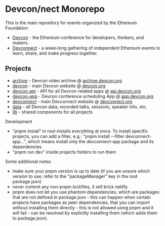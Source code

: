 # Devcon/nect Monorepo

This is the main repository for events organized by the Ethereum Foundation

- [Devcon](https://devcon.org/) - the Ethereum conference for developers, thinkers, and makers.
- [Devconnect](https://devconnect.org/) - a week-long gathering of independent Ethereum events to learn, share, and make progress together.

## Projects

- [archive](/archive/README.md) - Devcon video archive @ [archive.devcon.org](https://archive.devcon.org/)
- [devcon](/devcon/README.md) - main Devcon website @ [devcon.org](https://devcon.org/)
- [devcon-api](/devcon-api/README.md) - API for all Devcon-related apps @ [api.devcon.org](https://api.devcon.org/)
- [devcon-app](/devcon-app/README.md) - Devcon conference scheduling App @ [app.devcon.org](https://app.devcon.org/)
- [devconnect](/devconnect/README.md) - main Devconnect website @ [devconnect.org](https://devconnect.org/)
- [data](/devcon-api/data) - all Devcon data, recorded talks, sessions, speaker info, etc.
- [lib](/lib/README.md) - shared components for all projects

Development

- "pnpm install" in root installs everything at once. To install specific projects, you can add a filter, e.g.: "pnpm install --filter devconnect-app...", which means install only the devconnect-app package and its dependencies.
- "pnpm run dev" inside projects folders to run them

Some additional notes:

- make sure your pnpm version is up to date (if you are unsure which version to use, refer to the "packageManager" key in the root package.json)
- never commit any non-pnpm lockfiles, it will brick netlify
- pnpm does not let you use phantom dependencies, which are packages that are not defined in package.json - this can happen when certain projects have packages as peer dependencies, that you can import without installing them directly - this is not allowed using pnpm and it will fail - can be resolved by explicitly installing them (which adds them to package.json).
